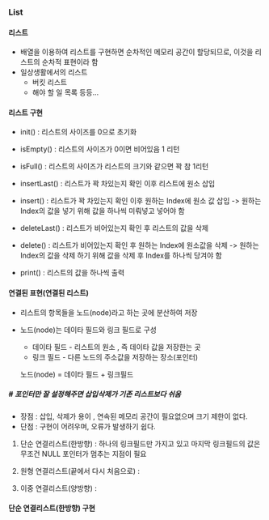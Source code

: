 ### List

#### 리스트
* 배열을 이용하여 리스트를 구현하면 순차적인 메모리 공간이 할당되므로, 이것을 리스트의 순차적 표현이라 함
* 일상생활에서의 리스트
    * 버킷 리스트
    * 해야 할 일 목록 등등...

#### 리스트 구현
* init() : 리스트의 사이즈를 0으로 초기화

* isEmpty() : 리스트의 사이즈가 0이면 비어있음 1 리턴
* isFull() : 리스트의 사이즈가 리스트의 크기와 같으면 꽉 참 1리턴
* insertLast() : 리스트가 꽉 차있는지 확인 이후 리스트에 원소 삽입
* insert() : 리스트가 꽉 차있는지 확인 이후 원하는 Index에 원소 값 삽입 -> 원하는 Index의 값을 넣기 위해 값을 하나씩 미뤄넣고 넣어야 함
* deleteLast() : 리스트가 비어있는지 확인 후 리스트의 값을 삭제
* delete() : 리스트가 비어있는지 확인 후 원하는 Index에 원소값을 삭제 -> 원하는 Index의 값을 삭제 하기 위해 값을 삭제 후 Index를 하나씩 당겨야 함
* print() : 리스트의 값을 하나씩 출력


#### 연결된 표현(연결된 리스트)
* 리스트의 항목들을 노드(node)라고 하는 곳에 분산하여 저장
* 노드(node)는 데이타 필드와 링크 필드로 구성
    * 데이타 필드 - 리스트의 원소 , 즉 데이타 값을 저장한는 곳
    * 링크 필드 - 다른 노드의 주소값을 저장하는 장소(포인터)  

    노드(node) = 데이타 필드 + 링크필드
##### # 포인터만 잘 설정해주면 삽입삭제가 기존 리스트보다 쉬움
* 장점 : 삽입, 삭제가 용이 , 연속된 메모리 공간이 필요없으며 크기 제한이 없다.
* 단점 : 구현이 어려우며, 오류가 발생하기 쉽다.

1. 단순 연결리스트(한방향) : 하나의 링크필드만 가지고 있고 마지막 링크필드의 값은 무조건 NULL 포인터가 멈추는 지점이 필요

2. 원형 연결리스트(끝에서 다시 처음으로) :
3. 이중 연결리스트(양방향) : 

#### 단순 연결리스트(한방향) 구현
